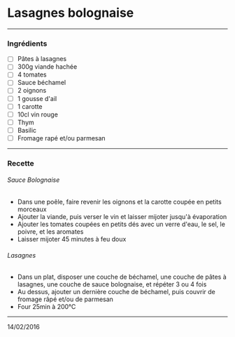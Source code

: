 # Lasagnes bolognaise

---

### Ingrédients

- [ ] Pâtes à lasagnes
- [ ] 300g viande hachée
- [ ] 4 tomates
- [ ] Sauce béchamel
- [ ] 2 oignons
- [ ] 1 gousse d'ail
- [ ] 1 carotte
- [ ] 10cl vin rouge
- [ ] Thym
- [ ] Basilic
- [ ] Fromage rapé et/ou parmesan

---

### Recette

###### Sauce Bolognaise

- Dans une poêle, faire revenir les oignons et la carotte coupée en petits morceaux
- Ajouter la viande, puis verser le vin et laisser mijoter jusqu'à évaporation
- Ajouter les tomates coupées en petits dés avec un verre d'eau, le sel, le poivre, et les aromates
- Laisser mijoter 45 minutes à feu doux

###### Lasagnes

- Dans un plat, disposer une couche de béchamel, une couche de pâtes à lasagnes, une couche de sauce bolognaise, et répéter 3 ou 4 fois
- Au dessus, ajouter un dernière couche de béchamel, puis couvrir de fromage râpé et/ou de parmesan
- Four 25min à 200°C

---

14/02/2016
